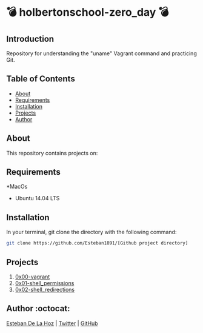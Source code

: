 # :bomb: holbertonschool-zero_day :bomb:

## Introduction
Repository for understanding the "uname" Vagrant command and practicing Git.

## Table of Contents

* [About](#about)
* [Requirements](#requirements)
* [Installation](#installation)
* [Projects](#projects)
* [Author](#author)

## About

This repository contains projects on:


## Requirements

*MacOs
* Ubuntu 14.04 LTS

## Installation

In your terminal, git clone the directory with the following command:

```sh
git clone https://github.com/Esteban1891/[Github project directory]
```
## Projects

1. [0x00-vagrant](./0x00-vagrant)
1. [0x01-shell_permissions](./0x01-shell_permissions)
1. [0x02-shell_redirections](./0x02-shell_redirections)


## Author :octocat:

[Esteban De La Hoz](https://www.linkedin.com/in/esteban-de-la-hoz-romero-b6270017b/) | [Twitter](https://twitter.com/Esteban18911) | [GitHub](https://github.com/Esteban18911)

